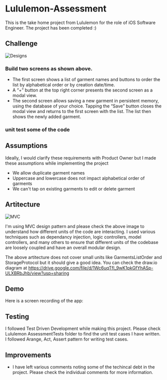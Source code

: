 # Lululemon-Assessment
This is the take home project from Lululemon for the role of iOS Software Engineer. The project has been completed :)

## Challenge

![Designs](https://i.ibb.co/s6kMPfs/Screenshot-2022-06-10-at-9-40-12-PM.png)

### Build two screens as shown above.

- The first screen shows a list of garment names and buttons to order the list by alphabetical order or by creation date/time.
- A “+” button at the top right corner presents the second screen as a modal view.
- The second screen allows saving a new garment in persistent memory, using the database of your choice. Tapping the “Save” button closes the modal view and returns to the first screen with the list. The list then shows the newly added garment.

### unit test some of the code

## Assumptions

Ideally, I would clarify these requirements with Product Owner but I made these assumptions while implementing the project

- We allow duplicate garment names
- Uppercase and lowercase does not impact alphabetical order of garments
- We can't tap on existing garments to edit or delete garment

## Artitecture

![MVC](https://i.ibb.co/dm7MyKf/Screenshot-2022-06-10-at-10-46-51-PM.png)

I'm using MVC design pattern and please check the above image to understand how different units of the code are interacting. I used various techniques such as dependancy injection, logic controllers, model controllers, and many others to ensure that different units of the codebase are loosely coupled and have an overall modular design.

The above artitecture does not cover small units like GarmentsListOrder and StorageProtocol but it should give a good idea. You can check the draw.io diagram at https://drive.google.com/file/d/1Wc6uqTfI_9wK1pkGfYhASp-ULXBRbJhb/view?usp=sharing

## Demo

Here is a screen recording of the app: 

## Testing

I followed Test Driven Development while making this project. Please check Lululemon AssessmentTests folder to find the unit test cases I have written. I followed Arange, Act, Assert pattern for writing test cases. 

## Improvements

- I have left various comments noting some of the techincal debt in the project. Please check the individual comments for more information. 
